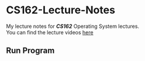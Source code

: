# CS162-Lecture-Notes
My lecture notes for ***CS162*** Operating System lectures.  
You can find the lecture videos [here](https://www.youtube.com/playlist?list=PLF2K2xZjNEf97A_uBCwEl61sdxWVP7VWC)
## Run Program
